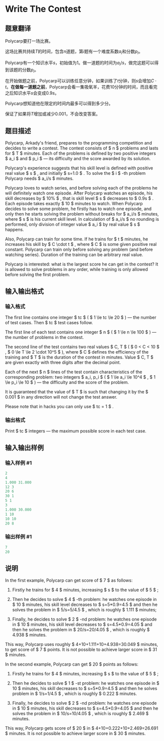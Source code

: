 # Write The Contest

## 题意翻译

Polycarp要打一场比赛。

这场比赛共持续$T$的时间，包含$n$道题，第$i$题有一个难度系数$a_i$和分数$p_i$。

Polycarp有一个知识水平$s$，初始值为$1$。做一道题的时间为$a_i/s$，做完这题可以得到该题的分数$p_i$。

在开始做题之前，Polycarp可以训练任意分钟，如果训练了$t$分钟，则$s$会增加$C\cdot t$。**在做每一道题之前**，Polycarp会看一集吸氧羊，花费$10$分钟的时间，而且看完之后知识水平$s$会变成$0.9s$。

Polycarp想知道他在限定的时间内最多可以得到多少分。

保证了如果将$T$增加或减少$0.001$，不会改变答案。

## 题目描述

Polycarp, Arkady's friend, prepares to the programming competition and decides to write a contest. The contest consists of $ n $ problems and lasts for $ T $ minutes. Each of the problems is defined by two positive integers $ a_i $ and $ p_i $ — its difficulty and the score awarded by its solution.

Polycarp's experience suggests that his skill level is defined with positive real value $ s $ , and initially $ s=1.0 $ . To solve the $ i $ -th problem Polycarp needs $ a_i/s $ minutes.

Polycarp loves to watch series, and before solving each of the problems he will definitely watch one episode. After Polycarp watches an episode, his skill decreases by $ 10\% $ , that is skill level $ s $ decreases to $ 0.9s $ . Each episode takes exactly $ 10 $ minutes to watch. When Polycarp decides to solve some problem, he firstly has to watch one episode, and only then he starts solving the problem without breaks for $ a_i/s $ minutes, where $ s $ is his current skill level. In calculation of $ a_i/s $ no rounding is performed, only division of integer value $ a_i $ by real value $ s $ happens.

Also, Polycarp can train for some time. If he trains for $ t $ minutes, he increases his skill by $ C \cdot t $ , where $ C $ is some given positive real constant. Polycarp can train only before solving any problem (and before watching series). Duration of the training can be arbitrary real value.

Polycarp is interested: what is the largest score he can get in the contest? It is allowed to solve problems in any order, while training is only allowed before solving the first problem.

## 输入输出格式

### 输入格式

The first line contains one integer $ tc $ ( $ 1 \le tc \le 20 $ ) — the number of test cases. Then $ tc $ test cases follow.

The first line of each test contains one integer $ n $ ( $ 1 \le n \le 100 $ ) — the number of problems in the contest.

The second line of the test contains two real values $ C, T $ ( $ 0 < C < 10 $ , $ 0 \le T \le 2 \cdot 10^5 $ ), where $ C $ defines the efficiency of the training and $ T $ is the duration of the contest in minutes. Value $ C, T $ are given exactly with three digits after the decimal point.

Each of the next $ n $ lines of the test contain characteristics of the corresponding problem: two integers $ a_i, p_i $ ( $ 1 \le a_i \le 10^4 $ , $ 1 \le p_i \le 10 $ ) — the difficulty and the score of the problem.

It is guaranteed that the value of $ T $ is such that changing it by the $ 0.001 $ in any direction will not change the test answer.

Please note that in hacks you can only use $ tc = 1 $ .

### 输出格式

Print $ tc $ integers — the maximum possible score in each test case.

## 输入输出样例

### 输入样例 #1

```cpp
2
4
1.000 31.000
12 3
20 6
30 1
5 1
3
1.000 30.000
1 10
10 10
20 8

```
### 输出样例 #1

```cpp
7
20

```
## 说明

In the first example, Polycarp can get score of $ 7 $ as follows:

1. Firstly he trains for $ 4 $ minutes, increasing $ s $ to the value of $ 5 $ ;

2. Then he decides to solve $ 4 $ -th problem: he watches one episode in $ 10 $ minutes, his skill level decreases to $ s=5*0.9=4.5 $ and then he solves the problem in $ 5/s=5/4.5 $ , which is roughly $ 1.111 $ minutes;

3. Finally, he decides to solve $ 2 $ -nd problem: he watches one episode in $ 10 $ minutes, his skill level decreases to $ s=4.5*0.9=4.05 $ and then he solves the problem in $ 20/s=20/4.05 $ , which is roughly $ 4.938 $ minutes.

This way, Polycarp uses roughly $ 4+10+1.111+10+4.938=30.049 $ minutes, to get score of $ 7 $ points. It is not possible to achieve larger score in $ 31 $ minutes.

In the second example, Polycarp can get $ 20 $ points as follows:

1. Firstly he trains for $ 4 $ minutes, increasing $ s $ to the value of $ 5 $ ;

2. Then he decides to solve $ 1 $ -st problem: he watches one episode in $ 10 $ minutes, his skill decreases to $ s=5*0.9=4.5 $ and then he solves problem in $ 1/s=1/4.5 $ , which is roughly $ 0.222 $ minutes.

3. Finally, he decides to solve $ 2 $ -nd problem: he watches one episode in $ 10 $ minutes, his skill decreases to $ s=4.5*0.9=4.05 $ and then he solves the problem in $ 10/s=10/4.05 $ , which is roughly $ 2.469 $ minutes.

This way, Polycarp gets score of $ 20 $ in $ 4+10+0.222+10+2.469=26.691 $ minutes. It is not possible to achieve larger score in $ 30 $ minutes.

